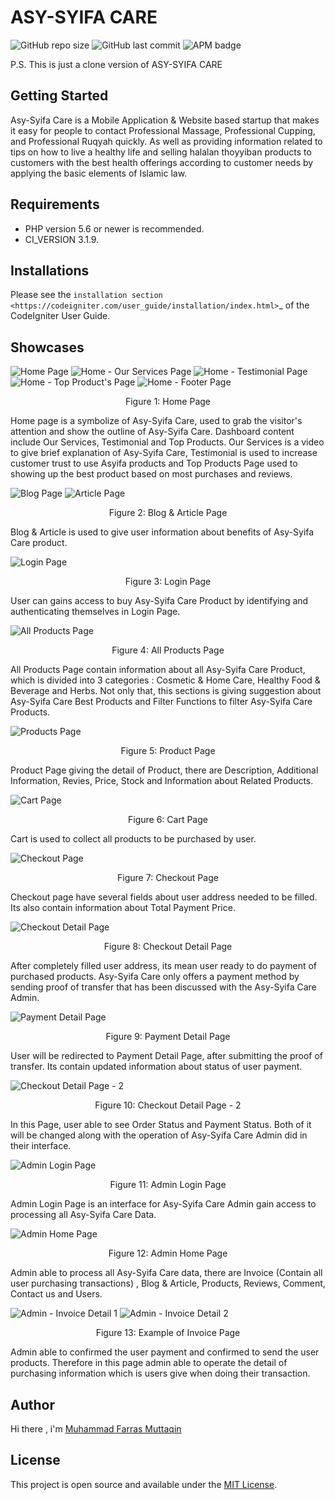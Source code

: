 # ASY-SYIFA CARE

<img alt="GitHub repo size" src="https://img.shields.io/github/repo-size/farrasmuttaqin/sms-api-dashboard-clone">  <img alt="GitHub last commit" src="https://img.shields.io/github/last-commit/farrasmuttaqin/sms-api-dashboard-clone">  <img alt="APM badge" src="https://img.shields.io/badge/license-MIT-green">

P.S. This is just a clone version of ASY-SYIFA CARE

## Getting Started
Asy-Syifa Care is a Mobile Application & Website based startup that makes it easy for people to contact Professional Massage, Professional Cupping, and Professional Ruqyah quickly. As well as providing information related to tips on how to live a healthy life and selling halalan thoyyiban products to customers with the best health offerings according to customer needs by applying the basic elements of Islamic law.

## Requirements
* PHP version 5.6 or newer is recommended.
* CI_VERSION 3.1.9.

## Installations
Please see the `installation section <https://codeigniter.com/user_guide/installation/index.html>`_
of the CodeIgniter User Guide.

## Showcases

![Home Page](https://raw.githubusercontent.com/farrasmuttaqin/asysyifa_care-website/master/assets/img/screen-shoot/dashboard.png)
![Home - Our Services Page](https://raw.githubusercontent.com/farrasmuttaqin/asysyifa_care-website/master/assets/img/screen-shoot/our_services.png)
![Home - Testimonial Page](https://raw.githubusercontent.com/farrasmuttaqin/asysyifa_care-website/master/assets/img/screen-shoot/testmonial.png)
![Home - Top Product's Page](https://raw.githubusercontent.com/farrasmuttaqin/asysyifa_care-website/master/assets/img/screen-shoot/top_product.png)
![Home - Footer Page](https://raw.githubusercontent.com/farrasmuttaqin/asysyifa_care-website/master/assets/img/screen-shoot/footer.png)
<p align="center">Figure 1: Home Page</p>

Home page is a symbolize of Asy-Syifa Care, used to grab the visitor's attention and show the outline of Asy-Syifa Care. Dashboard content include Our Services, Testimonial and Top Products. Our Services is a video to give brief explanation of Asy-Syifa Care, Testimonial is used to increase customer trust to use Asyifa products and Top Products Page used to showing up the best product based on most purchases and reviews. 

![Blog Page](https://github.com/farrasmuttaqin/asysyifa_care-website/blob/master/assets/img/screen-shoot/blog.png)
![Article Page](https://github.com/farrasmuttaqin/asysyifa_care-website/blob/master/assets/img/screen-shoot/article.png)
<p align="center">Figure 2: Blog & Article Page</p>

Blog & Article is used to give user information about benefits of Asy-Syifa Care product.

![Login Page](https://github.com/farrasmuttaqin/asysyifa_care-website/blob/master/assets/img/screen-shoot/login.png)
<p align="center">Figure 3: Login Page</p>

User can gains access to buy Asy-Syifa Care Product by identifying and authenticating themselves in Login Page.

![All Products Page](https://github.com/farrasmuttaqin/asysyifa_care-website/blob/master/assets/img/screen-shoot/all_products.png)
<p align="center">Figure 4: All Products Page</p>

All Products Page contain information about all Asy-Syifa Care Product, which is divided into 3 categories : Cosmetic & Home Care, Healthy Food & Beverage and Herbs. Not only that, this sections is giving suggestion about Asy-Syifa Care Best Products and Filter Functions to filter Asy-Syifa Care Products.

![Products Page](https://github.com/farrasmuttaqin/asysyifa_care-website/blob/master/assets/img/screen-shoot/product.png)
<p align="center">Figure 5: Product Page</p>

Product Page giving the detail of Product, there are Description, Additional Information, Revies, Price, Stock and Information about Related Products.

![Cart Page](https://github.com/farrasmuttaqin/asysyifa_care-website/blob/master/assets/img/screen-shoot/cart.png)
<p align="center">Figure 6: Cart Page</p>

Cart is used to collect all products to be purchased by user.

![Checkout Page](https://github.com/farrasmuttaqin/asysyifa_care-website/blob/master/assets/img/screen-shoot/checkout.png)
<p align="center">Figure 7: Checkout Page</p>

Checkout page have several fields about user address needed to be filled. Its also contain information about Total Payment Price.

![Checkout Detail Page](https://github.com/farrasmuttaqin/asysyifa_care-website/blob/master/assets/img/screen-shoot/checkout_detail.png)
<p align="center">Figure 8: Checkout Detail Page</p>

After completely filled user address, its mean user ready to do payment of purchased products. Asy-Syifa Care only offers a payment method by sending proof of transfer that has been discussed with the Asy-Syifa Care Admin. 

![Payment Detail Page](https://github.com/farrasmuttaqin/asysyifa_care-website/blob/master/assets/img/screen-shoot/payment_detail.png)
<p align="center">Figure 9: Payment Detail Page</p>

User will be redirected to Payment Detail Page, after submitting the proof of transfer. Its contain updated information about status of user payment.

![Checkout Detail Page - 2](https://github.com/farrasmuttaqin/asysyifa_care-website/blob/master/assets/img/screen-shoot/checkout_detail_2.png)
<p align="center">Figure 10: Checkout Detail Page - 2</p>

In this Page, user able to see Order Status and Payment Status. Both of it will be changed along with the operation of Asy-Syifa Care Admin did in their interface.

![Admin Login Page](https://github.com/farrasmuttaqin/asysyifa_care-website/blob/master/assets/img/screen-shoot/admin_login.png)
<p align="center">Figure 11: Admin Login Page</p>

Admin Login Page is an interface for Asy-Syifa Care Admin gain access to processing all Asy-Syifa Care Data.

![Admin Home Page](https://github.com/farrasmuttaqin/asysyifa_care-website/blob/master/assets/img/screen-shoot/admin1.png)
<p align="center">Figure 12: Admin Home Page</p>

Admin able to process all Asy-Syifa Care data, there are Invoice (Contain all user purchasing transactions) , Blog & Article, Products, Reviews, Comment, Contact us and Users.

![Admin - Invoice Detail 1](https://github.com/farrasmuttaqin/asysyifa_care-website/blob/master/assets/img/screen-shoot/admin_detail.png)
![Admin - Invoice Detail 2](https://github.com/farrasmuttaqin/asysyifa_care-website/blob/master/assets/img/screen-shoot/admin_detail_2.png)
<p align="center">Figure 13: Example of Invoice Page</p>

Admin able to confirmed the user payment and confirmed to send the user products. Therefore in this page admin able to operate the detail of purchasing information which is users give when doing their transaction.

## Author
Hi there , i'm <a href="https://github.com/farrasmuttaqin/"> Muhammad Farras Muttaqin </a>

## License
This project is open source and available under the <a href="https://github.com/farrasmuttaqin/asysyifa_care-website/blob/master/license.txt">MIT License</a>.